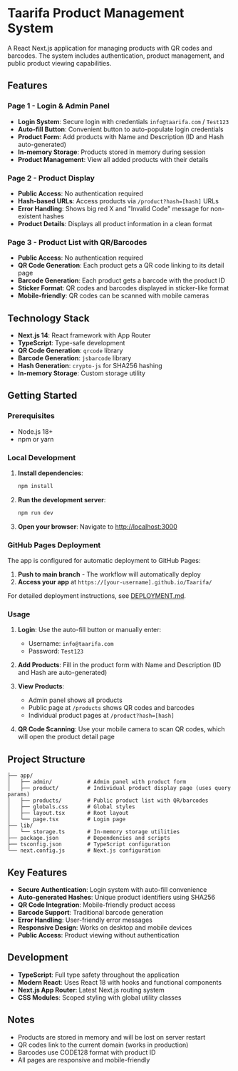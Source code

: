 # Taarifa Product Management System

A React Next.js application for managing products with QR codes and barcodes. The system includes authentication, product management, and public product viewing capabilities.

## Features

### Page 1 - Login & Admin Panel
- **Login System**: Secure login with credentials `info@taarifa.com` / `Test123`
- **Auto-fill Button**: Convenient button to auto-populate login credentials
- **Product Form**: Add products with Name and Description (ID and Hash auto-generated)
- **In-memory Storage**: Products stored in memory during session
- **Product Management**: View all added products with their details

### Page 2 - Product Display
- **Public Access**: No authentication required
- **Hash-based URLs**: Access products via `/product?hash=[hash]` URLs
- **Error Handling**: Shows big red X and "Invalid Code" message for non-existent hashes
- **Product Details**: Displays all product information in a clean format

### Page 3 - Product List with QR/Barcodes
- **Public Access**: No authentication required
- **QR Code Generation**: Each product gets a QR code linking to its detail page
- **Barcode Generation**: Each product gets a barcode with the product ID
- **Sticker Format**: QR codes and barcodes displayed in sticker-like format
- **Mobile-friendly**: QR codes can be scanned with mobile cameras

## Technology Stack

- **Next.js 14**: React framework with App Router
- **TypeScript**: Type-safe development
- **QR Code Generation**: `qrcode` library
- **Barcode Generation**: `jsbarcode` library
- **Hash Generation**: `crypto-js` for SHA256 hashing
- **In-memory Storage**: Custom storage utility

## Getting Started

### Prerequisites
- Node.js 18+ 
- npm or yarn

### Local Development

1. **Install dependencies**:
   ```bash
   npm install
   ```

2. **Run the development server**:
   ```bash
   npm run dev
   ```

3. **Open your browser**:
   Navigate to [http://localhost:3000](http://localhost:3000)

### GitHub Pages Deployment

The app is configured for automatic deployment to GitHub Pages:

1. **Push to main branch** - The workflow will automatically deploy
2. **Access your app** at `https://[your-username].github.io/Taarifa/`

For detailed deployment instructions, see [DEPLOYMENT.md](./DEPLOYMENT.md).

### Usage

1. **Login**: Use the auto-fill button or manually enter:
   - Username: `info@taarifa.com`
   - Password: `Test123`

2. **Add Products**: Fill in the product form with Name and Description (ID and Hash are auto-generated)

3. **View Products**: 
   - Admin panel shows all products
   - Public page at `/products` shows QR codes and barcodes
   - Individual product pages at `/product?hash=[hash]`

4. **QR Code Scanning**: Use your mobile camera to scan QR codes, which will open the product detail page

## Project Structure

```
├── app/
│   ├── admin/           # Admin panel with product form
│   ├── product/         # Individual product display page (uses query params)
│   ├── products/        # Public product list with QR/barcodes
│   ├── globals.css      # Global styles
│   ├── layout.tsx       # Root layout
│   └── page.tsx         # Login page
├── lib/
│   └── storage.ts       # In-memory storage utilities
├── package.json         # Dependencies and scripts
├── tsconfig.json        # TypeScript configuration
└── next.config.js       # Next.js configuration
```

## Key Features

- **Secure Authentication**: Login system with auto-fill convenience
- **Auto-generated Hashes**: Unique product identifiers using SHA256
- **QR Code Integration**: Mobile-friendly product access
- **Barcode Support**: Traditional barcode generation
- **Error Handling**: User-friendly error messages
- **Responsive Design**: Works on desktop and mobile devices
- **Public Access**: Product viewing without authentication

## Development

- **TypeScript**: Full type safety throughout the application
- **Modern React**: Uses React 18 with hooks and functional components
- **Next.js App Router**: Latest Next.js routing system
- **CSS Modules**: Scoped styling with global utility classes

## Notes

- Products are stored in memory and will be lost on server restart
- QR codes link to the current domain (works in production)
- Barcodes use CODE128 format with product ID
- All pages are responsive and mobile-friendly
